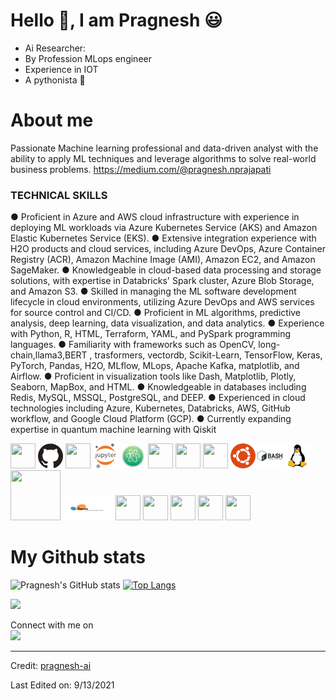 # Hello :wave:, I am Pragnesh 😃 
- Ai Researcher:
- By Profession  MLops engineer
- Experience in IOT
- A pythonista 🐍

# About me
Passionate Machine learning professional and data-driven analyst with the ability to apply ML techniques and leverage algorithms to solve real-world business problems.
https://medium.com/@pragnesh.nprajapati

### TECHNICAL SKILLS
● Proficient in Azure and AWS cloud infrastructure with experience in deploying ML workloads via
Azure Kubernetes Service (AKS) and Amazon Elastic Kubernetes Service (EKS).
● Extensive integration experience with H2O products and cloud services, including Azure DevOps,
Azure Container Registry (ACR), Amazon Machine Image (AMI), Amazon EC2, and Amazon
SageMaker.
● Knowledgeable in cloud-based data processing and storage solutions, with expertise in
Databricks' Spark cluster, Azure Blob Storage, and Amazon S3.
● Skilled in managing the ML software development lifecycle in cloud environments, utilizing Azure
DevOps and AWS services for source control and CI/CD.
● Proficient in ML algorithms, predictive analysis, deep learning, data visualization, and data
analytics.
● Experience with Python, R, HTML, Terraform, YAML, and PySpark programming languages.
● Familiarity with frameworks such as OpenCV, long-chain,llama3,BERT , trasformers, vectordb,
Scikit-Learn, TensorFlow, Keras, PyTorch, Pandas, H2O, MLflow, MLops, Apache Kafka, matplotlib,
and Airflow.
● Proficient in visualization tools like Dash, Matplotlib, Plotly, Seaborn, MapBox, and HTML.
● Knowledgeable in databases including Redis, MySQL, MSSQL, PostgreSQL, and DEEP.
● Experienced in cloud technologies including Azure, Kubernetes, Databricks, AWS, GitHub
workflow, and Google Cloud Platform (GCP).
● Currently expanding expertise in quantum machine learning with Qiskit


<code><img height="40" width="40" src="https://upload.wikimedia.org/wikipedia/commons/thumb/c/c3/Python-logo-notext.svg/110px-Python-logo-notext.svg.png"></code>
<code><img height="40" width="40" src="https://raw.githubusercontent.com/github/explore/80688e429a7d4ef2fca1e82350fe8e3517d3494d/topics/github-api/github-api.png"></code>
<code><img height="40" width="40" src="https://databricks.com/wp-content/uploads/2021/07/Logo_sm.svg"></code>
<code><img height="40" width="40" src="https://raw.githubusercontent.com/github/explore/80688e429a7d4ef2fca1e82350fe8e3517d3494d/topics/jupyter-notebook/jupyter-notebook.png"></code>
<code><img height="40" width="40" src="https://raw.githubusercontent.com/github/explore/80688e429a7d4ef2fca1e82350fe8e3517d3494d/topics/atom/atom.png"></code>
<code><img height="40" width="40" src="https://www.h2o.ai/wp-content/themes/h2o2018/templates/dist/images/h2o_logo.svg"></code>
<code><img height="40" width="40" src= "https://upload.wikimedia.org/wikipedia/commons/2/2d/Tensorflow_logo.svg"></code>
<code><img height="40" width="40" src= "https://pytorch.org/assets/images/pytorch-logo.png"></code>
<code><img height="40" width="40" src="https://raw.githubusercontent.com/github/explore/80688e429a7d4ef2fca1e82350fe8e3517d3494d/topics/ubuntu/ubuntu.png"></code>
<code><img height="40" width="40" src= "https://raw.githubusercontent.com/github/explore/80688e429a7d4ef2fca1e82350fe8e3517d3494d/topics/bash/bash.png"></code>
<code><img height="40" width="40" src= "https://raw.githubusercontent.com/github/explore/80688e429a7d4ef2fca1e82350fe8e3517d3494d/topics/linux/linux.png"></code>
<code><img height="80" width="80" src="https://upload.wikimedia.org/wikipedia/commons/thumb/3/32/OpenCV_Logo_with_text_svg_version.svg/180px-OpenCV_Logo_with_text_svg_version.svg.png"></code>
<code><img height="40" width="80" src="https://github.com/scikit-learn/scikit-learn/blob/main/doc/logos/scikit-learn-logo.svg"></code>
<code><img height="40" width="40" src="https://upload.wikimedia.org/wikipedia/commons/thumb/a/ae/Keras_logo.svg/180px-Keras_logo.svg.png"></code>
<code><img height="40" width="40" src="https://upload.wikimedia.org/wikipedia/commons/thumb/a/a8/Microsoft_Azure_Logo.svg/220px-Microsoft_Azure_Logo.svg.png"></code>
<code><img height="40" width="40" src="https://upload.wikimedia.org/wikipedia/commons/thumb/3/39/Kubernetes_logo_without_workmark.svg/84px-Kubernetes_logo_without_workmark.svg.png"></code>
<code><img height="40" width="40" src="https://mlflow.org/images/MLflow-logo-final-white-TM.png"></code>
<code><img height="40" width="40" src="https://spark.apache.org/images/spark-logo-trademark.png"></code>




# My Github stats
![Pragnesh's GitHub stats](https://github-readme-stats.vercel.app/api?username=pragnesh-ai&hide=issues&show_icons=true&theme=gotham)
[![Top Langs](https://github-readme-stats.vercel.app/api/top-langs/?username=pragnesh-ai&layout=compact&theme=gotham)](https://github.com/anuraghazra/github-readme-stats)

<a href="https://wakatime.com"><img src="https://wakatime.com/share/@pragnesh-ai/79cd408d-2c54-421e-aef3-ef0007369468.png" width = 400px /></a>




<p>Connect with me on
<br>	
<a target="_blank" href="https://mail.google.com/mail/u/0/?tab=rm&ogbl#inbox"><img src="https://img.shields.io/badge/-Gmail-D14836?style=for-the-badge&logo=Gmail&logoColor=white"></img></a>


<br>
</p>

------

Credit: [pragnesh-ai](https://github.com/pragnesh-ai)

Last Edited on: 9/13/2021
